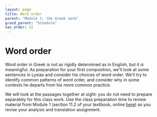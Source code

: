 ```yaml
---
layout: page
title: Word order
parent: "Module 1: the Greek verb"
grand_parent: "Schedule"
nav_order: 12
---
```



# Word order

Word order in Greek is not as rigidly determined as in English, but it *is* meaningful.  As preparation for your first composition, we'll look at some sentences in Lysias and consider his choices of word order.  We'll try to identify common patterns of word order, and consider why in some contexts he departs from his more common practice.

We will look at the passages together at sight:  you do not need to prepare separately for this class work.  Use the class preparation time to review material from Module 1 (section 11.2 of your textbook, online [here]()) as you revise your analysis and translation assignment.